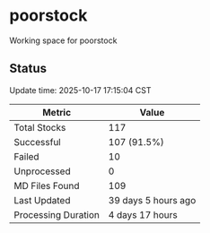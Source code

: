 # poorstock
Working space for poorstock

## Status
Update time: 2025-10-17 17:15:04 CST

| Metric | Value |
|--------|-------|
| Total Stocks | 117 |
| Successful | 107 (91.5%) |
| Failed | 10 |
| Unprocessed | 0 |
| MD Files Found | 109 |
| Last Updated | 39 days 5 hours ago |
| Processing Duration | 4 days 17 hours |

